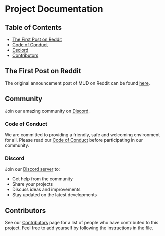 # Project Documentation

## Table of Contents

- [The First Post on Reddit](#first-post-reddit)
- [Code of Conduct](#code-of-conduct)
- [Dsciord](#discord)
- [Contributors](#contributors)

<!-- Add your content under each section -->

## The First Post on Reddit

The original announcement post of MUD on Reddit can be found [here](https://www.reddit.com/r/MUD/comments/1jbxv5c/longtime_dev_looking_to_build_a_communitydriven/).

## Community

Join our amazing community on [Discord]().

### Code of Conduct

We are committed to providing a friendly, safe and welcoming environment for all. Please read our [Code of Conduct](CODE_OF_CONDUCT.md) before participating in our community.

### Discord

Join our [Discord server](https://discord.gg/jPYZXjBF) to:

- Get help from the community
- Share your projects
- Discuss ideas and improvements
- Stay updated on the latest developments

## Contributors

See our [Contributors](contributors.md) page for a list of people who have contributed to this project. Feel free to add yourself by following the instructions in the file.

